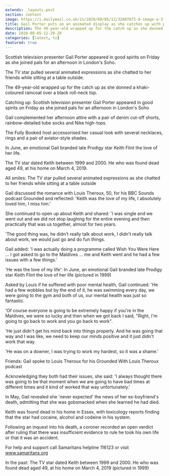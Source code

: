 ```yaml
---
extends: _layouts.post
section: content
image: https://i.dailymail.co.uk/1s/2020/09/05/12/32807872-0-image-a-31_1599303757546.jpg 
title: Gail Porter puts on an animated display as she catches up with pals 
description: The 49-year-old wrapped up for the catch up as she donned a khaki-coloured raincoat over a black roll-neck top. 
date: 2020-09-05-12-29-28 
categories: [latest, tv] 
featured: true 
--- 
```

Scottish television presenter Gail Porter appeared in good spirits on Friday as she joined pals for an afternoon in London's Soho.

The TV star pulled several animated expressions as she chatted to her friends while sitting at a table outside.

The 49-year-old wrapped up for the catch up as she donned a khaki-coloured raincoat over a black roll-neck top.

Catching up: Scottish television presenter Gail Porter appeared in good spirits on Friday as she joined pals for an afternoon in London's Soho

Gail complemented her afternoon attire with a pair of denim cut-off shorts, rainbow-detailed tube socks and Nike high-tops. 

The Fully Booked host accessorised her casual look with several necklaces, rings and a pair of aviator-style shades.  

In June, an emotional Gail branded late Prodigy star Keith Flint the love of her life.

The TV star dated Keith between 1999 and 2000. He who was found dead aged 49, at his home on March 4, 2019.

All smiles: The TV star pulled several animated expressions as she chatted to her friends while sitting at a table outside

Gail discussed the romance with Louis Theroux, 50, for his BBC Sounds podcast Grounded and reflected: 'Keith was the love of my life, I absolutely loved him, I miss him.'

She continued to open up about Keith and shared: 'I was single and we went out and we did not stop laughing for the entire evening and then practically that was us together, almost for two years.

'The good thing was, he didn't really talk about work, I didn't really talk about work, we would just go and do fun things.

Gail added: 'I was actually doing a programme called Wish You Were Here ... I got asked to go to the Maldives ... me and Keith went and he had a few issues with a few things.'

'He was the love of my life': In June, an emotional Gail branded late Prodigy star Keith Flint the love of her life (pictured in 1999)

Asked by Louis if he suffered with poor mental health, Gail continued: 'He had a few wobbles but by the end of it, he was swimming every day, we were going to the gym and both of us, our mental health was just so fantastic.

'Of course everyone is going to be extremely happy if you're in the Maldives, we were so lucky and then when we got back I said, "Right, I'm going to go back to work and you go back to work".

'He just didn't get his mind back into things properly. And he was going that way and I was like, we need to keep our minds positive and it just didn't work that way.  

'He was on a downer, I was trying to work my hardest, so it was a shame.' 

Friends: Gail spoke to Louis Theroux for his Grounded With Louis Theroux podcast

Acknowledging they both had their issues, she said: 'I always thought there was going to be that moment when we are going to have bad times at different times and it kind of worked that way unfortunately.' 

In May, Gail revealed she 'never expected' the news of her ex-boyfriend's death, admitting that she was gobsmacked when she learned he had died. 

Keith was found dead in his home in Essex, with toxicology reports finding that the star had cocaine, alcohol and codeine in his system.

Following an inquest into his death, a coroner recorded an open verdict after ruling that there was insufficient evidence to rule he took his own life or that it was an accident.

For help and support call Samaritans helpline 116123 or visit www.samaritans.org

In the past: The TV star dated Keith between 1999 and 2000. He who was found dead aged 49, at his home on March 4, 2019 (pictured in 1999)

